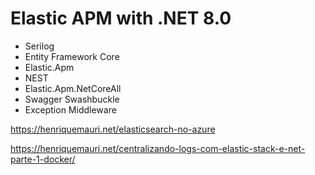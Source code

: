 # Elastic APM with .NET 8.0

- Serilog
- Entity Framework Core
- Elastic.Apm
- NEST
- Elastic.Apm.NetCoreAll
- Swagger Swashbuckle
- Exception Middleware

https://henriquemauri.net/elasticsearch-no-azure

https://henriquemauri.net/centralizando-logs-com-elastic-stack-e-net-parte-1-docker/
